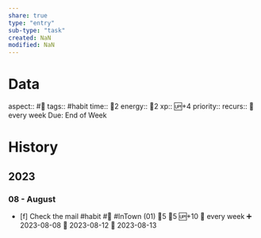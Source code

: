 ```yaml
---
share: true
type: "entry"
sub-type: "task"
created: NaN 
modified: NaN
---
```

# Data
aspect:: #🧭
tags:: #habit
time:: 🍅2
energy:: 🥄2
xp:: 🆙+4
priority:: 
recurs:: 🔁 every week
Due: End of Week
# History
## 2023
### 08 - August
- [f] Check the mail #habit #🧭 #InTown (01) 🍅5 🥄5 🆙+10 🔁 every week ➕ 2023-08-08 🛫 2023-08-12 📅 2023-08-13